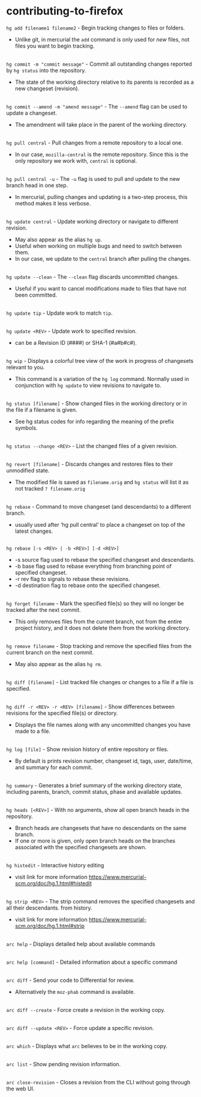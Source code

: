# contributing-to-firefox

`hg add filename1 filename2`
\- Begin tracking changes to files or folders.

* Unlike git, in mercurial the `add` command is only used for *new* files, not files you want to begin tracking.

\
`hg commit -m "commit message"`
\- Commit all outstanding changes reported by `hg status` into the repository.

* The state of the working directory relative to its parents is recorded as a new changeset (revision).

\
`hg commit --amend -m "amend message"`
\- The `--amend` flag can be used to update a changeset.

* The amendment will take place in the parent of the working directory.

\
`hg pull central`
\- Pull changes from a remote repository to a local one.

* In our case, `mozilla-central` is the remote repository. Since this is the only repository we work with, `central` is optional.

\
`hg pull central -u` 
\- The `-u` flag is used to pull and update to the new branch head in one step.

* In mercurial, pulling changes and updating is a two-step process, this method makes it less verbose.

\
`hg update central`
\- Update working directory or navigate to different revision. 

* May also appear as the alias `hg up`. 
* Useful when working on multiple bugs and need to switch between them.
* In our case, we update to the `central` branch after pulling the changes.

\
`hg update --clean`
\- The `--clean` flag discards uncommitted changes.

* Useful if you want to cancel modifications made to files that have not been committed.

\
`hg update tip`
\- Update work to match `tip`.

\
`hg update <REV>`
\- Update work to specified revision.

* <REV> can be a Revision ID (####) or SHA-1 (#a#b#c#).
  
\
`hg wip`
\- Displays a colorful tree view of the work in progress of changesets relevant to you.

* This command is a variation of the `hg log` command. Normally used in conjunction with `hg update` to view revisions to navigate to.

\
`hg status [filename]`
\- Show changed files in the working directory or in the file if a filename is given.

* See hg status codes for info regarding the meaning of the prefix symbols.

\
`hg status --change <REV>`
\- List the changed files of a given revision.

\
`hg revert [filename]`
\- Discards changes and restores files to their unmodified state.

* The modified file is saved as `filename.orig` and `hg status` will list it as not tracked `? filename.orig`

\
`hg rebase`
\- Command to move changeset (and descendants) to a different branch.

* usually used after ‘hg pull central’ to place a changeset on top of the latest changes.

\
`hg rebase [-s <REV> | -b <REV>] [-d <REV>]`

* -s <REV> source flag used to rebase the specified changeset and descendants.
* -b <REV> base flag used to rebase everything from branching point of specified changeset.
* -r <REV> rev flag to signals to rebase these revisions.
* -d <REV> destination flag to rebase onto the specified changeset.
  
\
`hg forget filename`
\- Mark the specified file(s) so they will no longer be tracked after the next commit.

* This only removes files from the current branch, not from the entire project history, and it does not delete them from the working directory.

\
`hg remove filename`
\- Stop tracking and remove the specified files from the current branch on the next commit.

* May also appear as the alias `hg rm`.

\
`hg diff [filename]`
\- List tracked file changes or changes to a file if a file is specified.

\
`hg diff -r <REV> -r <REV> [filename]`
\- Show differences between revisions for the specified file(s) or directory.

* Displays the file names along with any uncommitted changes you have made to a file.

\
`hg log [file]`
\- Show revision history of entire repository or files.

* By default is prints revision number, changeset id, tags, user, date/time, and summary for each commit.

\
`hg summary`
\- Generates a brief summary of the working directory state, including parents, branch, commit status, phase and available updates.

\
`hg heads [<REV>]`
\- With no arguments, show all open branch heads in the repository. 

* Branch heads are changesets that have no descendants on the same branch.
* If one or more <REV> is given, only open branch heads on the branches associated with the specified changesets are shown.

\
`hg histedit`
\- Interactive history editing

* visit link for more information https://www.mercurial-scm.org/doc/hg.1.html#histedit

\
`hg strip <REV>`
\- The strip command removes the specified changesets and all their descendants. from history.

* visit link for more information https://www.mercurial-scm.org/doc/hg.1.html#strip


\
`arc help`
\- Displays detailed help about available commands

\
`arc help [command]`
\- Detailed information about a specific command

\
`arc diff`
\- Send your code to Differential for review.

* Alternatively the `moz-phab` command is available.

\
`arc diff --create`
\- Force create a revision in the working copy.

\
`arc diff --update <REV>`
\- Force update a specific revision.

\
`arc which`
\- Displays what `arc` believes to be in the working copy.

\
`arc list`
\- Show pending revision information.

\
`arc close-revision`
\- Closes a revision from the CLI without going through the web UI.

